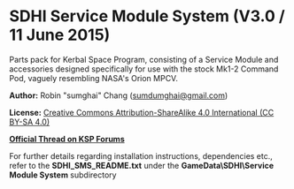 # SDHI Service Module System (V3.0 / 11 June 2015)
Parts pack for Kerbal Space Program, consisting of a Service Module and accessories designed specifically for use with the stock Mk1-2 Command Pod, vaguely resembling NASA's Orion MPCV.

**Author:** Robin "sumghai" Chang (sumdumghai@gmail.com)

**License:** [Creative Commons Attribution-ShareAlike 4.0 International (CC BY-SA 4.0)](http://www.creativecommons.org/licenses/by-sa/4.0/)

[**Official Thread on KSP Forums**](http://forum.kerbalspaceprogram.com/threads/52362-0-21-Sum-Dum-Heavy-Industries-Service-Module-System-%28V1-0%29)

For further details regarding installation instructions, dependencies etc., refer to the **SDHI\_SMS\_README.txt** under the **GameData\SDHI\Service Module System** subdirectory
